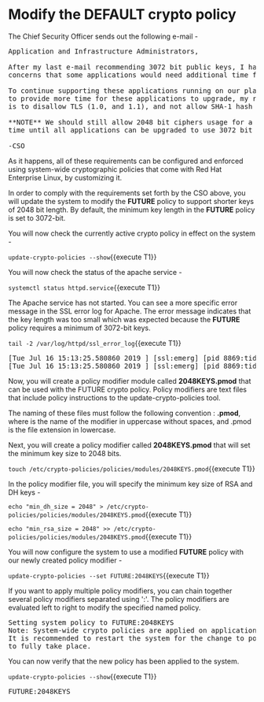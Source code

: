 # Modify the DEFAULT crypto policy

The Chief Security Officer sends out the following e-mail -
<pre class="file">
Application and Infrastructure Administrators,

After my last e-mail recommending 3072 bit public keys, I have received few 
concerns that some applications would need additional time for migration.

To continue supporting these applications running on our platform, and 
to provide more time for these applications to upgrade, my recommendation 
is to disallow TLS (1.0, and 1.1), and not allow SHA-1 hash usage.

**NOTE** We should still allow 2048 bit ciphers usage for a certain period of 
time until all applications can be upgraded to use 3072 bit keys.

-CSO
</pre>

As it happens, all of these requirements can be configured and enforced using
system-wide cryptographic policies that come with Red Hat Enterprise Linux, by 
customizing it.

In order to comply with the requirements set forth by the CSO above, you will 
update the system to modify the **FUTURE** policy to support shorter keys 
of 2048 bit length. By default, the minimum key length in the **FUTURE** policy is set to 3072-bit. 

You will now check the currently active crypto policy in effect on the system - 

`update-crypto-policies --show`{{execute T1}}

You will now check the status of the apache service -

`systemctl status httpd.service`{{execute T1}}

The Apache service has not started.  You can see a more specific error 
message in the SSL error log for Apache. The error message indicates that the
key length was too small which was expected because the **FUTURE** policy requires 
a minimum of 3072-bit keys.

`tail -2 /var/log/httpd/ssl_error_log`{{execute T1}}

<pre class="file">
[Tue Jul 16 15:13:25.580860 2019 ] [ssl:emerg] [pid 8869:tid 140233336588544] AH02562: Failed to configure certificate fe80::42:acff:fe11:b:443:0 (with chain), check /etc/pki/tls/certs/localhost.crt
[Tue Jul 16 15:13:25.580860 2019 ] [ssl:emerg] [pid 8869:tid 140233336588544] SSL Library Error: error: 140AB18F: SSL routines: SSL_CTX_use_certificate:ee key too small
</pre>

Now, you will create a policy modifier module called **2048KEYS.pmod** that can be used 
with the FUTURE crypto policy. Policy modifiers are text files that include policy instructions 
to the update-crypto-policies tool.  

The naming of these files must follow the following convention : **<MODULE>.pmod**, where **<MODULE>** 
is the name of the modifier in uppercase without spaces, and .pmod is the file extension in lowercase. 

Next, you will create a policy modifier called **2048KEYS.pmod** that will set the minimum key size to 2048 bits. 

`touch /etc/crypto-policies/policies/modules/2048KEYS.pmod`{{execute T1}}

In the policy modifier file, you will specify the minimum key size of RSA and DH keys - 

`echo "min_dh_size = 2048" > /etc/crypto-policies/policies/modules/2048KEYS.pmod`{{execute T1}}

`echo "min_rsa_size = 2048" >> /etc/crypto-policies/policies/modules/2048KEYS.pmod`{{execute T1}}

You will now configure the system to use a modified **FUTURE** policy with our newly created policy modifier -

`update-crypto-policies --set FUTURE:2048KEYS`{{execute T1}}

If you want to apply multiple policy modifiers, you can chain together several policy modifiers separated using ':'.
The policy modifiers are evaluated left to right to modify the specified named policy. 

<pre class="file">
Setting system policy to FUTURE:2048KEYS
Note: System-wide crypto policies are applied on application start-up.
It is recommended to restart the system for the change to policies
to fully take place.
</pre>

You can now verify that the new policy has been applied to the system.    

`update-crypto-policies --show`{{execute T1}}

<pre class="file">
FUTURE:2048KEYS
</pre>
